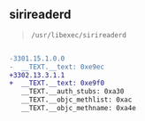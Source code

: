 ## sirireaderd

> `/usr/libexec/sirireaderd`

```diff

-3301.15.1.0.0
-  __TEXT.__text: 0xe9ec
+3302.13.3.1.1
+  __TEXT.__text: 0xe9f0
   __TEXT.__auth_stubs: 0xa30
   __TEXT.__objc_methlist: 0xac
   __TEXT.__objc_methname: 0xa4e

```
